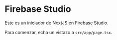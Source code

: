 # Firebase Studio

Este es un iniciador de NextJS en Firebase Studio.

Para comenzar, echa un vistazo a `src/app/page.tsx`.
